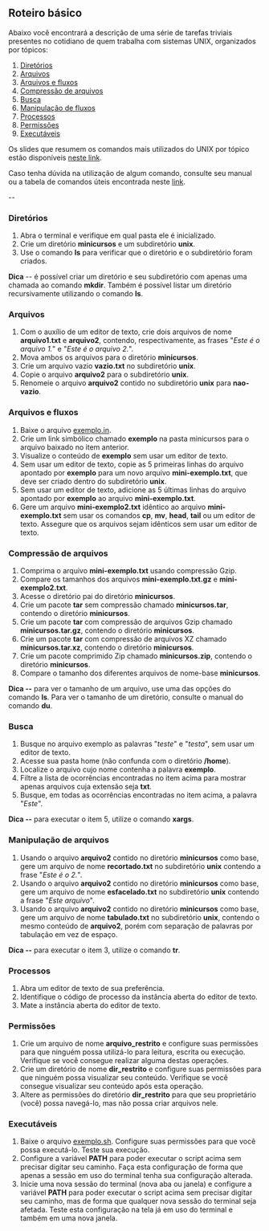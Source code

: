 ## Roteiro básico

Abaixo você encontrará a descrição de uma série de tarefas triviais presentes no cotidiano de quem trabalha com sistemas UNIX, organizados por tópicos:

1. [Diretórios](#dirs)
1. [Arquivos](#files)
1. [Arquivos e fluxos](#streams)
1. [Compressão de arquivos](#compression)
1. [Busca](#seeking)
1. [Manipulação de fluxos](#manip)
1. [Processos](#processes)
1. [Permissões](#permissions)
1. [Executáveis](#running)

Os slides que resumem os comandos mais utilizados do UNIX por tópico estão disponíveis [neste link](keynote/handouts.pdf).

Caso tenha dúvida na utilização de algum comando, consulte seu manual ou a tabela de comandos úteis encontrada neste [link](http://cheatsheetworld.com/programming/unix-linux-cheat-sheet/).

--

### <a name="dirs">Diretórios</a>

1. Abra o terminal e verifique em qual pasta ele é inicializado. 
1. Crie um diretório **minicursos** e um subdiretório **unix**.
1. Use o comando **ls** para verificar que o diretório e o subdiretório foram criados.

**Dica** -- é possível criar um diretório e seu subdiretório com apenas uma chamada ao comando **mkdir**. Também é possível listar um diretório recursivamente utilizando o comando **ls**.

### <a name="files">Arquivos</a>

1. Com o auxílio de um editor de texto, crie dois arquivos de nome **arquivo1.txt** e **arquivo2**, contendo, respectivamente, as frases "*Este é o arquivo 1.*" e "*Este é o arquivo 2.*".
1. Mova ambos os arquivos para o diretório **minicursos**.
1. Crie um arquivo vazio **vazio.txt** no subdiretório **unix**.
1. Copie o arquivo **arquivo2** para o subdiretório **unix**.
1. Renomeie o arquivo **arquivo2** contido no subdiretório **unix** para **nao-vazio**.

### <a name="streams">Arquivos e fluxos</a>

1. Baixe o arquivo [exemplo.in](../files/exemplo.in).
1. Crie um link simbólico chamado **exemplo** na pasta minicursos para o arquivo baixado no item anterior.
1. Visualize o conteúdo de **exemplo** sem usar um editor de texto.
1. Sem usar um editor de texto, copie as 5 primeiras linhas do arquivo apontado por **exemplo** para um novo arquivo **mini-exemplo.txt**, que deve ser criado dentro do subdiretório **unix**.
1. Sem usar um editor de texto, adicione as 5 últimas linhas do arquivo apontado por **exemplo** ao arquivo **mini-exemplo.txt**.
1. Gere um arquivo **mini-exemplo2.txt** idêntico ao arquivo **mini-exemplo.txt** sem usar os comandos **cp**, **mv**, **head**, **tail** ou um editor de texto. Assegure que os arquivos sejam idênticos sem usar um editor de texto.

### <a name="compression">Compressão de arquivos</a>

1. Comprima o arquivo **mini-exemplo.txt** usando compressão Gzip.
1. Compare os tamanhos dos arquivos **mini-exemplo.txt.gz** e **mini-exemplo2.txt**.
1. Acesse o diretório pai do diretório **minicursos**.
1. Crie um pacote **tar** sem compressão chamado **minicursos.tar**, contendo o diretório **minicursos**.
1. Crie um pacote **tar** com compressão de arquivos Gzip chamado **minicursos.tar.gz**, contendo o diretório **minicursos**.
1. Crie um pacote **tar** com compressão de arquivos XZ chamado **minicursos.tar.xz**, contendo o diretório **minicursos**.
1. Crie um pacote comprimido Zip chamado **minicursos.zip**, contendo o diretório **minicursos**.
1. Compare o tamanho dos diferentes arquivos de nome-base **minicursos**.

**Dica --** para ver o tamanho de um arquivo, use uma das opções do comando **ls**. Para ver o tamanho de um diretório, consulte o manual do comando **du**.

### <a name="seeking">Busca</a>

1. Busque no arquivo exemplo as palavras "*teste*" e "*testa*", sem usar um editor de texto.
1. Acesse sua pasta home (não confunda com o diretório **/home**).
1. Localize o arquivo cujo nome contenha a palavra **exemplo**.
1. Filtre a lista de ocorrências encontradas no item acima para mostrar apenas arquivos cuja extensão seja **txt**.
1. Busque, em todas as ocorrências encontradas no item acima, a palavra "*Este*".

**Dica --** para executar o item 5, utilize o comando **xargs**.

### <a name="manip">Manipulação de arquivos</a>

1. Usando o arquivo **arquivo2** contido no diretório **minicursos** como base, gere um arquivo de nome **recortado.txt** no subdiretório **unix** contendo a frase "*Este é o 2.*".
1. Usando o arquivo **arquivo2** contido no diretório **minicursos** como base, gere um arquivo de nome **esfacelado.txt** no subdiretório **unix** contendo a frase "*Este arquivo*".
1. Usando o arquivo **arquivo2** contido no diretório **minicursos** como base, gere um arquivo de nome **tabulado.txt** no subdiretório **unix**, contendo o mesmo conteúdo de **arquivo2**, porém com separação de palavras por tabulação em vez de espaço.

**Dica --** para executar o item 3, utilize o comando **tr**.

### <a name="processes">Processos</a>

1. Abra um editor de texto de sua preferência.
1. Identifique o código de processo da instância aberta do editor de texto.
1. Mate a instância aberta do editor de texto.

### <a name="permissions">Permissões</a>

1. Crie um arquivo de nome **arquivo_restrito** e configure suas permissões para que ninguém possa utilizá-lo para leitura, escrita ou execução. Verifique se você consegue realizar alguma destas operações.
1. Crie um diretório de nome **dir_restrito** e configure suas permissões para que ninguém possa visualizar seu conteúdo. Verifique se você consegue visualizar seu conteúdo após esta operação.
1. Altere as permissões do diretório **dir_restrito** para que seu proprietário (você) possa navegá-lo, mas não possa criar arquivos nele.

### <a name="running">Executáveis</a>

1. Baixe o arquivo [exemplo.sh](../files/exemplo.sh). Configure suas permissões para que você possa executá-lo. Teste sua execução.
1. Configure a variável **PATH** para poder executar o script acima sem precisar digitar seu caminho. Faça esta configuração de forma que apenas a sessão em uso do terminal tenha sua configuração alterada.
1. Inicie uma nova sessão do terminal (nova aba ou janela) e configure a variável **PATH** para poder executar o script acima sem precisar digitar seu caminho, mas de forma que qualquer nova sessão do terminal seja afetada. Teste esta configuração na tela já em uso do terminal e também em uma nova janela.

